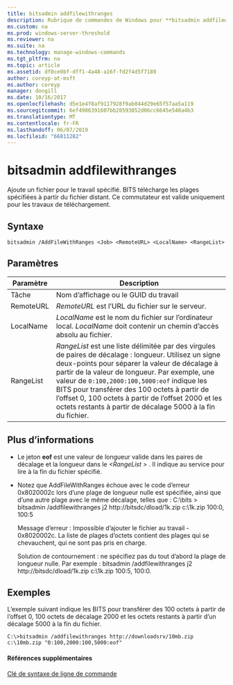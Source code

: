```yaml
---
title: bitsadmin addfilewithranges
description: Rubrique de commandes de Windows pour **bitsadmin addfilewithranges** -ajoute un fichier pour le travail spécifié. BITS télécharge les plages spécifiées à partir du fichier distant.
ms.custom: na
ms.prod: windows-server-threshold
ms.reviewer: na
ms.suite: na
ms.technology: manage-windows-commands
ms.tgt_pltfrm: na
ms.topic: article
ms.assetid: df0ce0bf-dff1-4a48-a16f-fd2f4d5f7189
author: coreyp-at-msft
ms.author: coreyp
manager: dongill
ms.date: 10/16/2017
ms.openlocfilehash: d5e1e4f8af9117928f9ab044d29e65f57aa5a119
ms.sourcegitcommit: 6ef4986391607bb28593852d06cc6645e548a4b3
ms.translationtype: MT
ms.contentlocale: fr-FR
ms.lasthandoff: 06/07/2019
ms.locfileid: "66811282"
---
```

# <a name="bitsadmin-addfilewithranges"></a>bitsadmin addfilewithranges

Ajoute un fichier pour le travail spécifié. BITS télécharge les plages spécifiées à partir du fichier distant. Ce commutateur est valide uniquement pour les travaux de téléchargement.

## <a name="syntax"></a>Syntaxe

```
bitsadmin /AddFileWithRanges <Job> <RemoteURL> <LocalName> <RangeList>
```

## <a name="parameters"></a>Paramètres

|Paramètre|Description|
|---------|-----------|
|Tâche|Nom d’affichage ou le GUID du travail|
|RemoteURL|*RemoteURL* est l’URL du fichier sur le serveur.|
|LocalName|*LocalName* est le nom du fichier sur l’ordinateur local. *LocalName* doit contenir un chemin d’accès absolu au fichier.|
|RangeList|*RangeList* est une liste délimitée par des virgules de paires de décalage : longueur. Utilisez un signe deux-points pour séparer la valeur de décalage à partir de la valeur de longueur. Par exemple, une valeur de `0:100,2000:100,5000:eof` indique les BITS pour transférer des 100 octets à partir de l’offset 0, 100 octets à partir de l’offset 2000 et les octets restants à partir de décalage 5000 à la fin du fichier.|

## <a name="more-information"></a>Plus d’informations

-   Le jeton **eof** est une valeur de longueur valide dans les paires de décalage et la longueur dans le  *\<RangeList >* . Il indique au service pour lire à la fin du fichier spécifié.
-   Notez que AddFileWithRanges échoue avec le code d’erreur 0x8020002c lors d’une plage de longueur nulle est spécifiée, ainsi que d’une autre plage avec le même décalage, telles que : C:\bits > bitsadmin /addfilewithranges j2 http://bitsdc/dload/1k.zip c:\1k.zip 100:0, 100:5

    Message d’erreur : Impossible d’ajouter le fichier au travail - 0x8020002c. La liste de plages d’octets contient des plages qui se chevauchent, qui ne sont pas pris en charge.

    Solution de contournement : ne spécifiez pas du tout d’abord la plage de longueur nulle. Par exemple : bitsadmin /addfilewithranges j2 http://bitsdc/dload/1k.zip c:\1k.zip 100:5, 100:0.

## <a name="examples"></a>Exemples

L’exemple suivant indique les BITS pour transférer des 100 octets à partir de l’offset 0, 100 octets de décalage 2000 et les octets restants à partir d’un décalage 5000 à la fin du fichier.

```
C:\>bitsadmin /addfilewithranges http://downloadsrv/10mb.zip c:\10mb.zip "0:100,2000:100,5000:eof"
```

#### <a name="additional-references"></a>Références supplémentaires

[Clé de syntaxe de ligne de commande](command-line-syntax-key.md)